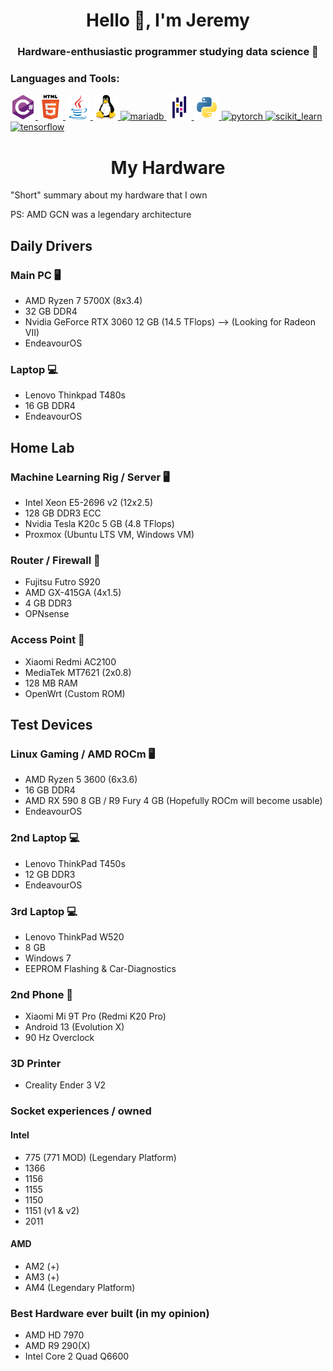 <h1 align="center">Hello 👋, I'm Jeremy</h1>
<h3 align="center">Hardware-enthusiastic programmer studying data science 🚀</h3>




<h3 align="left">Languages and Tools:</h3>
<p align="left"> <a href="https://www.w3schools.com/cs/" target="_blank" rel="noreferrer"> <img src="https://raw.githubusercontent.com/devicons/devicon/master/icons/csharp/csharp-original.svg" alt="csharp" width="40" height="40"/> </a> <a href="https://www.w3.org/html/" target="_blank" rel="noreferrer"> <img src="https://raw.githubusercontent.com/devicons/devicon/master/icons/html5/html5-original-wordmark.svg" alt="html5" width="40" height="40"/> </a> <a href="https://www.java.com" target="_blank" rel="noreferrer"> <img src="https://raw.githubusercontent.com/devicons/devicon/master/icons/java/java-original.svg" alt="java" width="40" height="40"/> </a> <a href="https://www.linux.org/" target="_blank" rel="noreferrer"> <img src="https://raw.githubusercontent.com/devicons/devicon/master/icons/linux/linux-original.svg" alt="linux" width="40" height="40"/> </a> <a href="https://mariadb.org/" target="_blank" rel="noreferrer"> <img src="https://www.vectorlogo.zone/logos/mariadb/mariadb-icon.svg" alt="mariadb" width="40" height="40"/> </a> <a href="https://pandas.pydata.org/" target="_blank" rel="noreferrer"> <img src="https://raw.githubusercontent.com/devicons/devicon/2ae2a900d2f041da66e950e4d48052658d850630/icons/pandas/pandas-original.svg" alt="pandas" width="40" height="40"/> </a> <a href="https://www.python.org" target="_blank" rel="noreferrer"> <img src="https://raw.githubusercontent.com/devicons/devicon/master/icons/python/python-original.svg" alt="python" width="40" height="40"/> </a> <a href="https://pytorch.org/" target="_blank" rel="noreferrer"> <img src="https://www.vectorlogo.zone/logos/pytorch/pytorch-icon.svg" alt="pytorch" width="40" height="40"/> </a> <a href="https://scikit-learn.org/" target="_blank" rel="noreferrer"> <img src="https://upload.wikimedia.org/wikipedia/commons/0/05/Scikit_learn_logo_small.svg" alt="scikit_learn" width="40" height="40"/> </a> <a href="https://www.tensorflow.org" target="_blank" rel="noreferrer"> <img src="https://www.vectorlogo.zone/logos/tensorflow/tensorflow-icon.svg" alt="tensorflow" width="40" height="40"/> </a> </p>


<h1 align="center">My Hardware</h1>
<p>"Short" summary about my hardware that I own</p>
<p>PS: AMD GCN was a legendary architecture</p>

<h2 align="left">Daily Drivers</h2>

### Main PC 🖥️
- AMD Ryzen 7 5700X (8x3.4)
- 32 GB DDR4
- Nvidia GeForce RTX 3060 12 GB (14.5 TFlops) --> (Looking for Radeon VII)
- EndeavourOS

### Laptop 💻
- Lenovo Thinkpad T480s
- 16 GB DDR4
- EndeavourOS

<h2 align="left">Home Lab</h2>

### Machine Learning Rig / Server 🖥️
- Intel Xeon E5-2696 v2 (12x2.5)
- 128 GB DDR3 ECC
- Nvidia Tesla K20c 5 GB (4.8 TFlops)
- Proxmox (Ubuntu LTS VM, Windows VM)

### Router / Firewall :no_entry_sign:
- Fujitsu Futro S920
- AMD GX-415GA (4x1.5)
- 4 GB DDR3
- OPNsense

### Access Point :signal_strength:
- Xiaomi Redmi AC2100
- MediaTek MT7621 (2x0.8)
- 128 MB RAM
- OpenWrt (Custom ROM)

<h2 align="left">Test Devices</h2>

### Linux Gaming / AMD ROCm 🖥️
- AMD Ryzen 5 3600 (6x3.6)
- 16 GB DDR4
- AMD RX 590 8 GB / R9 Fury 4 GB (Hopefully ROCm will become usable)
- EndeavourOS

### 2nd Laptop 💻
- Lenovo ThinkPad T450s
- 12 GB DDR3
- EndeavourOS 

### 3rd Laptop 💻
- Lenovo ThinkPad W520
- 8 GB
- Windows 7
- EEPROM Flashing & Car-Diagnostics

### 2nd Phone 📱
- Xiaomi Mi 9T Pro (Redmi K20 Pro)
- Android 13 (Evolution X)
- 90 Hz Overclock

### 3D Printer
- Creality Ender 3 V2

### Socket experiences / owned
#### Intel
- 775 (771 MOD) (Legendary Platform)
- 1366
- 1156
- 1155
- 1150
- 1151 (v1 & v2)
- 2011

#### AMD
- AM2 (+)
- AM3 (+)
- AM4 (Legendary Platform)

### Best Hardware ever built (in my opinion)
- AMD HD 7970
- AMD R9 290(X)
- Intel Core 2 Quad Q6600


